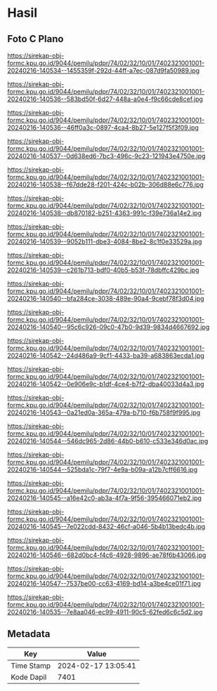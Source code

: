 # Hasil

## Foto C Plano

https://sirekap-obj-formc.kpu.go.id/9044/pemilu/pdpr/74/02/32/10/01/7402321001001-20240216-140534--1455359f-292d-44ff-a7ec-087d9fa50989.jpg

https://sirekap-obj-formc.kpu.go.id/9044/pemilu/pdpr/74/02/32/10/01/7402321001001-20240216-140536--583bd50f-6d27-448a-a0e4-f9c66cde8cef.jpg

https://sirekap-obj-formc.kpu.go.id/9044/pemilu/pdpr/74/02/32/10/01/7402321001001-20240216-140536--46ff0a3c-0897-4ca4-8b27-5e127f5f3f09.jpg

https://sirekap-obj-formc.kpu.go.id/9044/pemilu/pdpr/74/02/32/10/01/7402321001001-20240216-140537--0d638ed6-7bc3-496c-9c23-121943e4750e.jpg

https://sirekap-obj-formc.kpu.go.id/9044/pemilu/pdpr/74/02/32/10/01/7402321001001-20240216-140538--f67dde28-f201-424c-b02b-306d88e6c776.jpg

https://sirekap-obj-formc.kpu.go.id/9044/pemilu/pdpr/74/02/32/10/01/7402321001001-20240216-140538--db870182-b251-4363-991c-f39e736a14e2.jpg

https://sirekap-obj-formc.kpu.go.id/9044/pemilu/pdpr/74/02/32/10/01/7402321001001-20240216-140539--9052b111-dbe3-4084-8be2-8c1f0e33529a.jpg

https://sirekap-obj-formc.kpu.go.id/9044/pemilu/pdpr/74/02/32/10/01/7402321001001-20240216-140539--c261b713-bdf0-40b5-b53f-78dbffc429bc.jpg

https://sirekap-obj-formc.kpu.go.id/9044/pemilu/pdpr/74/02/32/10/01/7402321001001-20240216-140540--bfa284ce-3038-489e-90a4-9cebf78f3d04.jpg

https://sirekap-obj-formc.kpu.go.id/9044/pemilu/pdpr/74/02/32/10/01/7402321001001-20240216-140540--95c6c926-09c0-47b0-9d39-9834d4667692.jpg

https://sirekap-obj-formc.kpu.go.id/9044/pemilu/pdpr/74/02/32/10/01/7402321001001-20240216-140542--24d486a9-9cf1-4433-ba39-a683863ecda1.jpg

https://sirekap-obj-formc.kpu.go.id/9044/pemilu/pdpr/74/02/32/10/01/7402321001001-20240216-140542--0e906e9c-b1df-4ce4-b7f2-dba40033d4a3.jpg

https://sirekap-obj-formc.kpu.go.id/9044/pemilu/pdpr/74/02/32/10/01/7402321001001-20240216-140543--0a21ed0a-365a-479a-b710-f6b758f9f995.jpg

https://sirekap-obj-formc.kpu.go.id/9044/pemilu/pdpr/74/02/32/10/01/7402321001001-20240216-140544--546dc965-2d86-44b0-b610-c533e346d0ac.jpg

https://sirekap-obj-formc.kpu.go.id/9044/pemilu/pdpr/74/02/32/10/01/7402321001001-20240216-140544--525bda1c-79f7-4e9a-b09a-a12b7cff6616.jpg

https://sirekap-obj-formc.kpu.go.id/9044/pemilu/pdpr/74/02/32/10/01/7402321001001-20240216-140545--a16e42c0-ab3a-4f7a-9f56-395466071eb2.jpg

https://sirekap-obj-formc.kpu.go.id/9044/pemilu/pdpr/74/02/32/10/01/7402321001001-20240216-140545--7e022cdd-8432-46cf-a046-5b4b13bedc4b.jpg

https://sirekap-obj-formc.kpu.go.id/9044/pemilu/pdpr/74/02/32/10/01/7402321001001-20240216-140546--682d0bc4-f4c6-4928-9896-ae78f6b43066.jpg

https://sirekap-obj-formc.kpu.go.id/9044/pemilu/pdpr/74/02/32/10/01/7402321001001-20240216-140547--7537be00-cc63-4169-bd14-a3be4ce01f71.jpg

https://sirekap-obj-formc.kpu.go.id/9044/pemilu/pdpr/74/02/32/10/01/7402321001001-20240216-140535--7e8aa046-ec99-4911-90c5-62fed6c6c5d2.jpg


## Metadata

| Key        | Value               |
| ---------- | ------------------- |
| Time Stamp | 2024-02-17 13:05:41 |
| Kode Dapil | 7401                |




